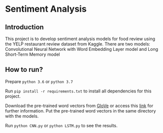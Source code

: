 # Sentiment Analysis
 
## Introduction
This project is to develop sentiment analysis models for food review using the YELP restaurant review dataset from Kaggle. There are two models: Convolutional Neural Network with Word Embedding Layer model and Long Short-Term Memory model

## How to run?
Prepare `python 3.6` or `python 3.7`

Run `pip install -r requirements.txt` to install all dependencies for this project.

Download the pre-trained word vectors from [GloVe](http://nlp.stanford.edu/data/glove.6B.zip) or access this [link](https://nlp.stanford.edu/projects/glove/) for further information. Put the pre-trained word vectors in the same directory with the models.

Run `python CNN.py` or `python LSTM.py` to see the results.
